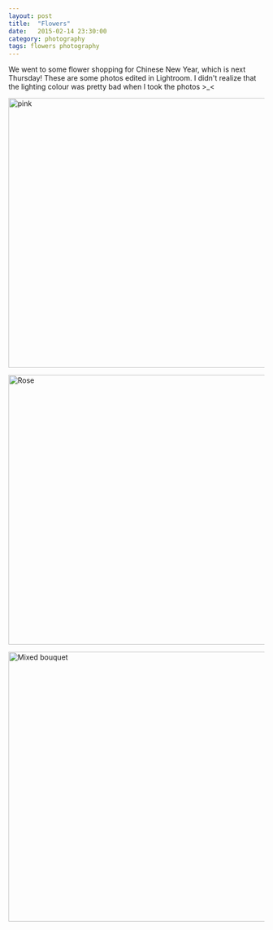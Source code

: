 ```yaml
---
layout: post
title:  "Flowers"
date:   2015-02-14 23:30:00
category: photography
tags: flowers photography
---
```


We went to some flower shopping for Chinese New Year, which is next Thursday! These are some photos edited in Lightroom. I didn't realize that the lighting colour was pretty bad when I took the photos >_<

<a href="https://www.flickr.com/photos/yok-tin/16348894557" title="pink by Parlin, on Flickr"><img src="https://farm9.staticflickr.com/8652/16348894557_2b6044a457_c.jpg" width="800" height="530" alt="pink"></a>

<a href="https://www.flickr.com/photos/yok-tin/15914623833" title="Rose by Parlin, on Flickr"><img src="https://farm8.staticflickr.com/7431/15914623833_63c1973fff_c.jpg" width="800" height="530" alt="Rose"></a>

<a href="https://www.flickr.com/photos/yok-tin/16347500020" title="Mixed bouquet by Parlin, on Flickr"><img src="https://farm8.staticflickr.com/7303/16347500020_9d2f7e8b7c_c.jpg" width="800" height="530" alt="Mixed bouquet"></a>

